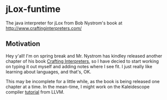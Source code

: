 # jLox-funtime
The java interpreter for jLox from Bob Nystrom's book at http://www.craftinginterpreters.com/

## Motivation

Hey y'all! I'm on spring break and Mr. Nystrom has kindley released another chapter of his book [Crafting Interpreters](http://www.craftinginterpreters.com/), 
so I have decied to start working on typing it out myself and adding notes where I see fit. I just really like learning about
languages, and that's, OK. 

This may be incomplete for a little while, as the book is being released one chapter at a time. In the mean-time, I might work on 
the Kaleidescope compiler [tutorial](http://llvm.org/docs/tutorial/index.html) from LLVM. 
